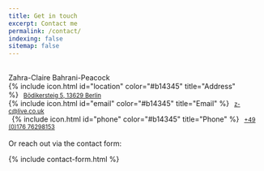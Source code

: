 ```yaml
---
title: Get in touch
excerpt: Contact me
permalink: /contact/
indexing: false
sitemap: false
---
```

<br>
Zahra-Claire Bahrani-Peacock
<br>
<small></small>{% include icon.html id="location" color="#b14345" title="Address" %}<small>&nbsp;&nbsp;&nbsp;<a href="https://maps.google.com/?q=Bödikersteig+5+13629+Berlin" target="_blank">Bödikersteig 5, 13629 Berlin</a></small><br>
<small></small>{% include icon.html id="email" color="#b14345" title="Email" %}<small>&nbsp;&nbsp;&nbsp;<a href="mailto:z-c@live.co.uk">z-c@live.co.uk</a></small><br>
<small>&nbsp;&nbsp;</small>{% include icon.html id="phone" color="#b14345" title="Phone" %}<small>&nbsp;&nbsp;&nbsp;<a href="tel:004917676298153">+49 (0)176 76298153</a></small>
<br><br>
Or reach out via the contact form:

{% include contact-form.html %}
<br>